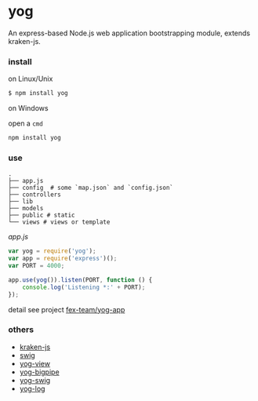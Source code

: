 yog
===
An express-based Node.js web application bootstrapping module, extends kraken-js.

### install

on Linux/Unix
```bash
$ npm install yog
```

on Windows

open a `cmd`

```bash
npm install yog
```

### use

```
.
├── app.js
├── config  # some `map.json` and `config.json`
├── controllers
├── lib
├── models
├── public # static
└── views # views or template
```

_app.js_

```javascript
var yog = require('yog');
var app = require('express')();
var PORT = 4000;

app.use(yog()).listen(PORT, function () {
    console.log('Listening *:' + PORT);
});
```

detail see project [fex-team/yog-app](https://github.com/fex-team/yog-app)

### others

+ [kraken-js](https://github.com/krakenjs/kraken-js)
+ [swig](https://github.com/paularmstrong/swig/)
+ [yog-view](https://github.com/fex-team/yog-view)
+ [yog-bigpipe](https://github.com/fex-team/yog-bigpipe)
+ [yog-swig](https://github.com/fex-team/yog-swig)
+ [yog-log](https://github.com/fex-team/yog-log)
